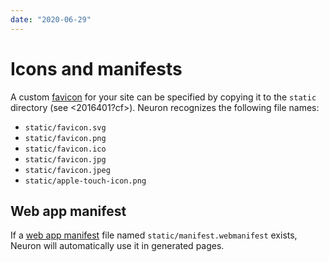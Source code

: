 ```yaml
---
date: "2020-06-29"
---
```


# Icons and manifests

A custom [favicon](https://en.wikipedia.org/wiki/Favicon) for your site can be specified by copying it to the `static` directory (see <2016401?cf>). Neuron recognizes the following file names:

* `static/favicon.svg`
* `static/favicon.png`
* `static/favicon.ico`
* `static/favicon.jpg`
* `static/favicon.jpeg`
* `static/apple-touch-icon.png`

## Web app manifest

If a [web app manifest](https://web.dev/add-manifest/) file named `static/manifest.webmanifest` exists, Neuron will automatically use it in generated pages.
